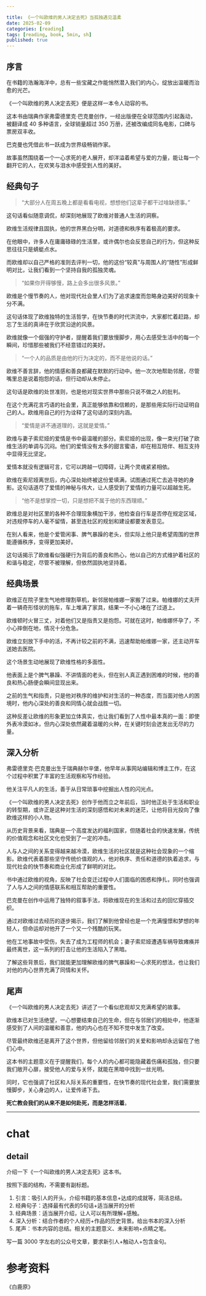 ```yaml
---

title: 《一个叫欧维的男人决定去死》当孤独遇见温柔
date: 2025-02-09 
categories: [reading]
tags: [reading, book, 5min, sh]
published: true
---
```


## 序言

在书籍的浩瀚海洋中，总有一些宝藏之作能悄然潜入我们的内心，绽放出温暖而治愈的光芒。

《一个叫欧维的男人决定去死》便是这样一本令人动容的书。

这本书由瑞典作家弗雷德里克·巴克曼创作，一经出版便在全球范围内引起轰动，被翻译成 40 多种语言，全球销量超过 350 万册，还被改编成同名电影，口碑与票房双丰收。

巴克曼也凭借此书一跃成为世界级畅销作家。

故事虽然围绕着一个一心求死的老人展开，却洋溢着希望与爱的力量，能让每一个翻开它的人，在欢笑与泪水中感受到人性的美好。

## 经典句子

> “大部分人在周五晚上都是看看电视，想想他们这辈子都干过啥缺德事。”

这句话看似随意调侃，却深刻地展现了欧维对普通人生活的洞察。

欧维生活规律且固执，他的世界黑白分明，对道德和秩序有着极高的要求。

在他眼中，许多人在庸庸碌碌的生活里，或许偶尔也会反思自己的行为，但这种反思往往只是蜻蜓点水。

而欧维却以自己严格的准则去评判一切，他的这份“较真”与周围人的“随性”形成鲜明对比，让我们看到一个坚持自我的孤独灵魂。

> “如果你开得够慢，路上会多出很多风景。”

欧维是个慢节奏的人，他对现代社会里人们为了追求速度而忽略身边美好的现象十分不满。

这句话体现了欧维独特的生活哲学，在快节奏的时代洪流中，大家都忙着赶路，却忘了生活的真谛在于欣赏沿途的风景。

欧维就像一个倔强的守护者，提醒着我们要放慢脚步，用心去感受生活中的每一个瞬间，珍惜那些被我们不经意错过的美好。

> “一个人的品质是由他的行为决定的，而不是他说的话。”

欧维不善言辞，他的情感和善良都藏在默默的行动中。他一次次地帮助邻居，尽管嘴里总是说着抱怨的话，但行动却从未停止。

这句话是欧维的处世准则，也是他对现实世界中那些只说不做之人的批判。

在这个充满花言巧语的社会里，真正能够依靠和信赖的，是那些用实际行动证明自己的人。欧维用自己的行为诠释了这句话的深刻内涵。

> “爱情是讲不通道理的，这就是爱情。”

欧维与妻子索尼娅的爱情是书中最温暖的部分。索尼娅的出现，像一束光打破了欧维生活的单调与沉闷。他们的爱情没有太多的甜言蜜语，却在相互陪伴、相互支持中显得无比坚定。

爱情本就没有逻辑可言，它可以跨越一切障碍，让两个灵魂紧紧相依。

欧维在索尼娅离世后，内心深处始终被这份爱填满，试图通过死亡去追寻她的身影。这句话道尽了爱情的神秘与伟大，让人感受到了爱情的力量可以超越生死。

> “他不是想掌控一切，只是想把不属于他的东西理顺。”

欧维总是对社区里的各种不合理现象横加干涉，他检查自行车是否停在规定区域，对违规停车的人毫不留情，甚至连社区的规划和建设都要发表意见。

在别人看来，他是个爱管闲事、脾气暴躁的老头，但实际上他只是希望周围的世界能遵循秩序，变得更加美好。

这句话揭示了欧维看似强硬行为背后的善良和热心，他以自己的方式维护着社区的和谐与稳定，尽管不被理解，但依然固执地坚持着。

## 经典场景

欧维正在院子里生气地修理割草机，新邻居帕维娜一家搬了过来。帕维娜的丈夫开着一辆奇形怪状的拖车，车上堆满了家具，结果一不小心堵在了过道上。

欧维顿时火冒三丈，对着他们又是指责又是抱怨。可就在这时，帕维娜怀孕了，不小心摔倒在地，情况十分危急。

欧维立刻放下手中的活，不再计较之前的不满，迅速帮助帕维娜一家，还主动开车送她去医院。

这个场景生动地展现了欧维性格的多面性。

他表面上是个脾气暴躁、不讲情面的老头，但在别人真正遇到困难的时候，他的善良和热心肠便会瞬间显现出来。

之前的生气和指责，只是他对秩序的维护和对生活的一种态度，而当面对他人的困境时，他内心深处的善良和同情心就会战胜一切。

这种反差让欧维的形象更加立体真实，也让我们看到了人性中最本真的一面：即使外表冷漠如冰，但内心深处依然藏着温暖的火种，在关键时刻会迸发出无尽的力量。

## 深入分析

弗雷德里克·巴克曼出生于瑞典赫尔辛堡，他早年从事网站编辑和博主工作，在这个过程中积累了丰富的生活观察和写作经验。

他关注平凡人的生活，善于从日常琐事中挖掘出人性的闪光点。

《一个叫欧维的男人决定去死》创作于他而立之年前后，当时他正处于生活和职业的转型期，或许正是这种对生活的深刻感悟和对未来的迷茫，让他将目光投向了像欧维这样的小人物。

从历史背景来看，瑞典是一个高度发达的福利国家，但随着社会的快速发展，传统的价值观念和社区文化也受到了一定的冲击。

人与人之间的关系变得越来越冷漠，欧维生活的社区就是这种社会现象的一个缩影。欧维代表着那些坚守传统价值观的人，他对秩序、责任和道德的执着追求，与现代社会的快节奏和商业化形成了鲜明的对比。

书中通过欧维的视角，反映了社会变迁过程中人们面临的困惑和挣扎，同时也强调了人与人之间的情感联系和相互帮助的重要性。

巴克曼在创作中运用了独特的叙事手法，将欧维现在的生活和过去的回忆穿插交织。

通过对欧维过去经历的逐步揭示，我们了解到他曾经也是一个充满憧憬和梦想的年轻人，但命运却对他开了一个又一个残酷的玩笑。

他在工地事故中受伤，失去了成为工程师的机会；妻子索尼娅遭遇车祸导致瘫痪并最终离世，这一系列的打击让他的生活陷入了黑暗。

了解这些背景后，我们就能更加理解欧维的脾气暴躁和一心求死的想法，也让我们对他的内心世界充满了同情和关怀。

## 尾声 

《一个叫欧维的男人决定去死》讲述了一个看似悲观却又充满希望的故事。

欧维本已对生活绝望，一心想要结束自己的生命，但在与邻居们的相处中，他逐渐感受到了人间的温暖和善意，他的内心也在不知不觉中发生了改变。

尽管最终欧维还是离开了这个世界，但他留给邻居们的关爱和影响却永远留在了他们心中。

这本书的主题意义在于提醒我们，每个人的内心都可能隐藏着伤痛和孤独，但只要我们敞开心扉，接受他人的爱与关怀，就能在黑暗中找到一丝光明。

同时，它也强调了社区和人际关系的重要性，在快节奏的现代社会里，我们需要放慢脚步，关心身边的人，让爱传递下去。

**死亡教会我们的从来不是如何赴死，而是怎样活着**。

-------------------------------------------------------------------------------------------------------------------------------------

# chat

## detail

介绍一下《一个叫欧维的男人决定去死》这本书。

按照下面的结构，不需要有副标题。

1. 引言：吸引人的开头，介绍书籍的基本信息+达成的成就等，简洁总结。
2. 经典句子：选择最有代表的5句话+适当展开的分析
3. 经典场景：适当展开介绍，让人可以有所理解+感触。
4. 深入分析：结合作者的个人经历+作品的历史背景。给出书本的深入分析
5. 尾声：书本内容的总结。相关的主题意义、未来影响+点睛之笔。

写一篇 3000 字左右的公众号文章，要求新引人+触动人+包含金句。


# 参考资料

 《白鹿原》

